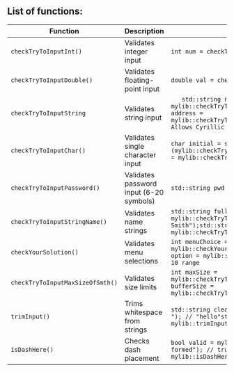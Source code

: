 ## List of functions:
| Function                | Description                             | Example                                   |
|-------------------------|-----------------------------------------|------------------------------------------------------------------|
| `checkTryToInputInt()`  | Validates integer input                 | `int num = checkTryToInputInt()`          |
| `checkTryToInputDouble()` | Validates floating-point input          | `double val = checkTryToInputDouble()`    |
| `checkTryToInputString`  | 	Validates string input                 |`	std::string name = mylib::checkTryToInputString();std::string address = mylib::checkTryToInputString(true); // Allows Cyrillic`|
|`checkTryToInputChar()`| Validates single character input        |`char initial = static_cast<char>(mylib::checkTryToInputChar());int asciiCode = mylib::checkTryToInputChar();`|
| `checkTryToInputPassword()` | Validates password input (6-20 symbols) | `std::string pwd = checkTryToInputPassword()` |
|`checkTryToInputStringName()`| Validates name strings                                        |`std::string fullName = mylib::checkTryToInputStringName("Doe-Smith");std::string lastName = mylib::checkTryToInputStringName(userInput);`|
|`checkYourSolution()`|	Validates menu selections|`int menuChoice = mylib::checkYourSolution(5); // 1-5 onlyint option = mylib::checkYourSolution(10); // 1-10 range`|
|`checkTryToInputMaxSizeOfSmth()`|Validates size limits|`int maxSize = mylib::checkTryToInputMaxSizeOfSmth();int bufferSize = mylib::checkTryToInputMaxSizeOfSmth();`|
|`trimInput()`|	Trims whitespace from strings|`std::string clean = mylib::trimInput(" hello "); // "hello"std::string trimmed = mylib::trimInput(rawInput);`|
|`isDashHere()`|Checks dash placement|`bool valid = mylib::isDashHere("well-formed"); // truebool bad = mylib::isDashHere("-bad"); // false`|
